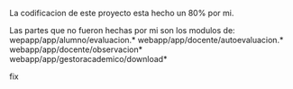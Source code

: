 La codificacion de este proyecto esta hecho un 80% por mi.

Las partes que no fueron hechas por mi son los modulos de:
wepapp/app/alumno/evaluacion.*
webapp/app/docente/autoevaluacion.*
webapp/app/docente/observacion*
webapp/app/gestoracademico/download*


fix
